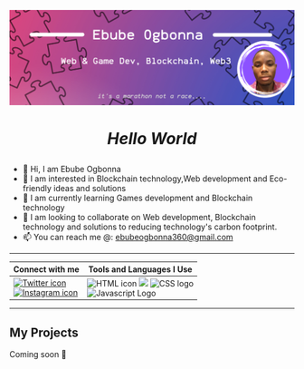 ![Copy of Minimalist Beige Twitter Header (1).png](https://github.com/EtodHF/EtodHF/blob/main/Copy%20of%20Minimalist%20Beige%20Twitter%20Header%20(1).png)
#                                           <p align="center"> *Hello World* </p>
- 👋 Hi, I am Ebube Ogbonna
- 👀 I am interested in Blockchain technology,Web development and Eco-friendly ideas and solutions 
- 🌱 I am currently learning Games development and Blockchain technology
- 💞️ I am looking to collaborate on Web development, Blockchain technology and solutions to reducing technology's carbon footprint. 
- 📫 You can reach me @: ebubeogbonna360@gmail.com
---

| Connect with me                    | Tools and Languages I Use                       |
| ------------------------------------- | ----------------------------------------------- |
| <a href="https://www.twitter.com/eto_creates" target="_blank">![Twitter icon](https://img.icons8.com/color/72/twitter--v1.png)</a> <br /><a href="https://www.instagram.com/eto_creates">![Instagram icon](https://img.icons8.com/color/72/instagram-new--v1.png)</a>| ![HTML icon](https://img.icons8.com/external-tal-revivo-color-tal-revivo/2x/external-html-5-is-a-software-solution-stack-that-defines-the-properties-and-behaviors-of-web-page-logo-color-tal-revivo.png) ![](https://static.javatpoint.com/images/homeicon/git.png) <img src="https://upload.wikimedia.org/wikipedia/commons/thumb/d/d5/CSS3_logo_and_wordmark.svg/120px-CSS3_logo_and_wordmark.svg.png" width="40px" alt="CSS logo"></img> <br /> <img src="https://encrypted-tbn0.gstatic.com/images?q=tbn:ANd9GcSjhWvVU2cwJaO3FvkBsBzDOvEs0oxbOSFsXw&usqp=CAU" width="50px" alt="Javascript Logo"></img>|
---
## My Projects
Coming soon 🤞


<!---
EtodHF/EtodHF is a ✨ special ✨ repository because its `README.md` (this file) appears on your GitHub profile.
You can click the Preview link to take a look at your changes.
--->
